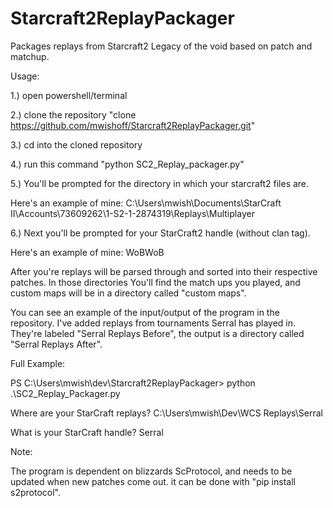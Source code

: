 # Starcraft2ReplayPackager
Packages replays from Starcraft2 Legacy of the void based on patch and matchup.

Usage:

1.) open powershell/terminal

2.) clone the repository "clone https://github.com/mwishoff/Starcraft2ReplayPackager.git"

3.) cd into the cloned repository

4.) run this command "python SC2_Replay_packager.py"

5.) You'll be prompted for the directory in which your starcraft2 files are.

Here's an example of mine: C:\Users\mwish\Documents\StarCraft II\Accounts\73609262\1-S2-1-2874319\Replays\Multiplayer

6.) Next you'll be prompted for your StarCraft2 handle (without clan tag).

Here's an example of mine: WoBWoB

After you're replays will be parsed through and sorted into their respective patches. In those directories You'll find
the match ups you played, and custom maps will be in a directory called "custom maps".

You can see an example of the input/output of the program in the repository. I've added replays from tournaments Serral
has played in. They're labeled "Serral Replays Before", the output is a directory called "Serral Replays After".

Full Example:

PS C:\Users\mwish\dev\Starcraft2ReplayPackager> python .\SC2_Replay_Packager.py

Where are your StarCraft replays? C:\Users\mwish\Dev\WCS Replays\Serral

What is your StarCraft handle? Serral

Note:

The program is dependent on blizzards ScProtocol, and needs to be updated when new patches come out. it can be done with "pip install s2protocol".
